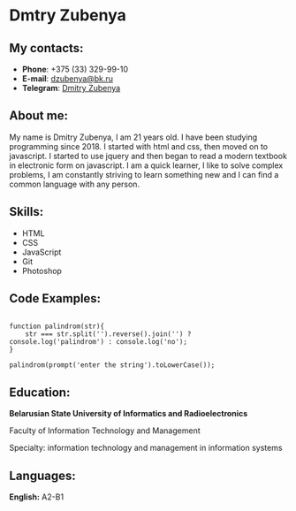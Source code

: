 # Dmtry Zubenya

## My contacts:

* __Phone__: +375 (33) 329-99-10
* __E-mail__: [dzubenya@bk.ru](dzubenya@bk.ru)
* __Telegram__: [Dmitry Zubenya](https://t.me/oursm_ile)

## About me:

My name is Dmitry Zubenya, I am 21 years old. I have been studying programming since 2018. I started with html and css, then moved on to javascript. I started to use jquery and then began to read a modern textbook in electronic form on javascript. I am a quick learner, I like to solve complex problems, I am constantly striving to learn something new and I can find a common language with any person.

## Skills:

* HTML
* CSS
* JavaScript
* Git
* Photoshop

## Code Examples:

```

function palindrom(str){
    str === str.split('').reverse().join('') ? console.log('palindrom') : console.log('no');
}

palindrom(prompt('enter the string').toLowerCase());
```
## Education:

__Belarusian State University of Informatics and Radioelectronics__

Faculty of Information Technology and Management

Specialty: information technology and management in information systems

## Languages:

__English:__ A2-B1
